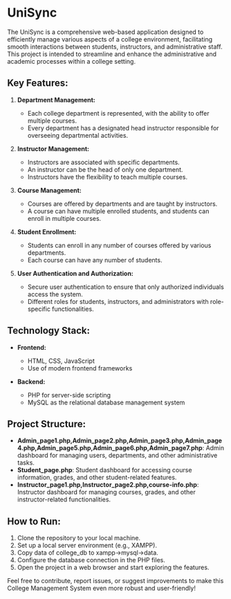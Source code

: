 # UniSync

The UniSync is a comprehensive web-based application designed to efficiently manage various aspects of a college environment, facilitating smooth interactions between students, instructors, and administrative staff. This project is intended to streamline and enhance the administrative and academic processes within a college setting.

## Key Features:

1. **Department Management:**
   - Each college department is represented, with the ability to offer multiple courses.
   - Every department has a designated head instructor responsible for overseeing departmental activities.

2. **Instructor Management:**
   - Instructors are associated with specific departments.
   - An instructor can be the head of only one department.
   - Instructors have the flexibility to teach multiple courses.

3. **Course Management:**
   - Courses are offered by departments and are taught by instructors.
   - A course can have multiple enrolled students, and students can enroll in multiple courses.

4. **Student Enrollment:**
   - Students can enroll in any number of courses offered by various departments.
   - Each course can have any number of students.

5. **User Authentication and Authorization:**
   - Secure user authentication to ensure that only authorized individuals access the system.
   - Different roles for students, instructors, and administrators with role-specific functionalities.

## Technology Stack:

- **Frontend:**
  - HTML, CSS, JavaScript
  - Use of modern frontend frameworks 

- **Backend:**
  - PHP for server-side scripting
  - MySQL as the relational database management system

## Project Structure:

- **Admin_page1.php,Admin_page2.php,Admin_page3.php,Admin_page4.php,Admin_page5.php,Admin_page6.php,Admin_page7.php**: Admin dashboard for managing users, departments, and other administrative tasks.
- **Student_page.php**: Student dashboard for accessing course information, grades, and other student-related features.
- **Instructor_page1.php,Instructor_page2.php,course-info.php**: Instructor dashboard for managing courses, grades, and other instructor-related functionalities.

## How to Run:

1. Clone the repository to your local machine.
2. Set up a local server environment (e.g., XAMPP).
3. Copy data of college_db to xampp->mysql->data.
4. Configure the database connection in the PHP files.
5. Open the project in a web browser and start exploring the features.

Feel free to contribute, report issues, or suggest improvements to make this College Management System even more robust and user-friendly!
